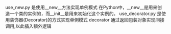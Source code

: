 use_new.py 是使用__new__方法实现单例模式
    在Python中，__new__是用来创造一个类的实例的，而__init__是用来初始化这个实例的。
use_decorator.py 是使用装饰器(Decorator)的方式实现单例模式
    decorator 通过返回包装对象实现间接调用,以此插入额外逻辑
